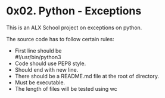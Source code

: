 <h1>0x02. Python - Exceptions</h1>
This is an ALX School project on exceptions on python.

The source code has to follow certain rules:
<ul>
<li>First line should be</li
>
#!/usr/bin/python3

<li>Code should use PEP8 style.</li>
<li>Should end with new line.</li>
<li>There should be a README.md file at the root of directory.</li>
<li>Must be executable.</li>
<li>The length of files will be tested using wc</li>
</ul>
